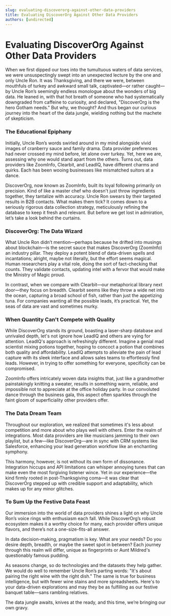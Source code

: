 ```yaml
---
slug: evaluating-discoverorg-against-other-data-providers
title: Evaluating DiscoverOrg Against Other Data Providers
authors: [undirected]
---
```



# Evaluating DiscoverOrg Against Other Data Providers

When we first dipped our toes into the tumultuous waters of data services, we were unsuspectingly swept into an unexpected lecture by the one and only Uncle Ron. It was Thanksgiving, and there we were, between mouthfuls of turkey and awkward small talk, captivated—or rather caught—by Uncle Ron’s seemingly endless monologue about the wonders of big data. He leaned in, with that hot breath of someone who had systematically downgraded from caffeine to curiosity, and declared, "DiscoverOrg is the hero Gotham needs." But why, we thought? And thus began our curious journey into the heart of the data jungle, wielding nothing but the machete of skepticism.

### The Educational Epiphany

Initially, Uncle Ron’s words swirled around in my mind alongside vivid images of cranberry sauce and family drama. Data provider preferences had never crossed my mind before, let alone over turkey. Yet, here we are, assessing why one would stand apart from the others. Turns out, data providers like ZoomInfo, Clearbit, and LeadIQ, have different charms and quirks. Each has been wooing businesses like mismatched suitors at a dance.

DiscoverOrg, now known as ZoomInfo, built its loyal following primarily on precision. Kind of like a master chef who doesn't just throw ingredients together, they tantalize with accuracy. Uncle Ron swears by their targeted results in B2B contacts. What makes them tick? It comes down to a seriously rigorous data collection strategy, meticulously refining the database to keep it fresh and relevant. But before we get lost in admiration, let’s take a look behind the curtains.

### DiscoverOrg: The Data Wizard

What Uncle Ron didn’t mention—perhaps because he drifted into musings about blockchain—is the secret sauce that makes DiscoverOrg (ZoomInfo) an industry pillar. They deploy a potent blend of data-driven spells and incantations; alright, maybe not literally, but the effort seems magical. Human researchers play a vital role, doing the sort of fact-checking that counts. They validate contacts, updating intel with a fervor that would make the Ministry of Magic proud.

In contrast, when we compare with Clearbit—our metaphorical library next door—they focus on breadth. Clearbit seems like they throw a wide net into the ocean, capturing a broad school of fish, rather than just the appetizing tuna. For companies wanting all the possible leads, it’s practical. Yet, the seas of data are vast and sometimes murky.

### When Quantity Can't Compete with Quality

While DiscoverOrg stands its ground, boasting a laser-sharp database and unrivaled depth, let's not ignore how LeadIQ and others are vying for attention. LeadIQ's approach is refreshingly different. Imagine a genial mad scientist mixing potions together, hoping to concoct a potion that combines both quality and affordability. LeadIQ attempts to alleviate the pain of lead capture with its sleek interface and allows sales teams to effortlessly find leads. However, in trying to offer something for everyone, specificity can be compromised.

ZoomInfo offers intricately woven data insights that, just like a grandmother painstakingly knitting a sweater, results in something warm, reliable, and impossible not to appreciate at the office holiday party. In our convoluted dance through the business gala, this aspect often sparkles through the faint gloom of superficiality other providers offer.

### The Data Dream Team

Throughout our exploration, we realized that sometimes it's less about competition and more about who plays well with others. Enter the realm of integrations. Most data providers are like musicians jamming to their own playlist, but a few—like DiscoverOrg—are in sync with CRM systems like Salesforce, enhancing your lead generation workflow like an enchanting symphony.

This harmony, however, is not without its own form of dissonance. Integration hiccups and API limitations can whisper annoying tunes that can make even the most forgiving listener wince. Yet in our experience—the kind firmly rooted in post-Thanksgiving coma—it was clear that DiscoverOrg stepped up with credible support and adaptability, which makes up for any minor glitches.

### To Sum Up the Festive Data Feast

Our immersion into the world of data providers shines a light on why Uncle Ron’s voice rings with enthusiasm each fall. While DiscoverOrg’s robust ecosystem makes it a worthy choice for many, each provider offers unique flavors, and there’s not a one-size-fits-all answer.

In data decision-making, pragmatism is key. What are your needs? Do you desire depth, breadth, or maybe the sweet spot in between? Each journey through this realm will differ, unique as fingerprints or Aunt Mildred's questionably famous pudding.

As seasons change, so do technologies and the datasets they help gather. We would do well to remember Uncle Ron’s parting words: "It's about pairing the right wine with the right dish." The same is true for business intelligence, but with fewer wine stains and more spreadsheets. Here's to your data-driven explorations and may they be as fulfilling as our festive banquet table—sans rambling relatives. 

The data jungle awaits, knives at the ready, and this time, we’re bringing our own gravy.